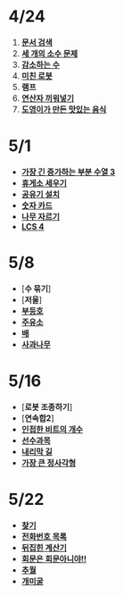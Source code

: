 # 4/24
1. [**문서 검색**](https://github.com/algorithmFor2021/jaebin_lee/blob/main/2021.4.24/1543.cpp)
2. [**세 개의 소수 문제**](https://github.com/algorithmFor2021/jaebin_lee/blob/main/2021.4.24/11502.cpp)
3. [**감소하는 수**](https://github.com/algorithmFor2021/jaebin_lee/blob/main/2021.4.24/1038.cpp)
4. [**미친 로봇**](https://github.com/algorithmFor2021/jaebin_lee/blob/main/2021.4.24/1405.cpp)
5. **램프**
6. [**연산자 끼워넣기**](https://github.com/algorithmFor2021/jaebin_lee/blob/main/2021.4.24/15658.cpp)
7. [**도영이가 만든 맛있는 음식**](https://github.com/algorithmFor2021/jaebin_lee/blob/main/2021.4.24/2961.cpp)

# 5/1
- [**가장 긴 증가하는 부분 수열 3**](https://github.com/algorithmFor2021/jaebin_lee/blob/main/2021.05.01/12738.cpp)
- [**휴게소 세우기**](https://github.com/algorithmFor2021/jaebin_lee/blob/main/2021.05.01/1477.cpp)
- [**공유기 설치**](https://github.com/algorithmFor2021/jaebin_lee/blob/main/2021.05.01/2110.cpp)
- [**숫자 카드**](https://github.com/algorithmFor2021/jaebin_lee/blob/main/2021.05.01/10815.cpp)
- [**나무 자르기**](https://github.com/algorithmFor2021/jaebin_lee/blob/main/2021.05.01/2805.cpp)
- [**LCS 4**](https://github.com/algorithmFor2021/jaebin_lee/blob/main/2021.05.01/13711.cpp)

# 5/8
- [**수 묶기**]
- [**저울**]
- [**부등호**](https://github.com/algorithmFor2021/jaebin_lee/blob/main/2021.05.08/2529.cpp)
- [**주유소**](https://github.com/algorithmFor2021/jaebin_lee/blob/main/2021.05.08/13305.cpp)
- [**배**](https://github.com/algorithmFor2021/jaebin_lee/blob/main/2021.05.08/1092.cpp)
- [**사과나무**](https://github.com/algorithmFor2021/jaebin_lee/blob/main/2021.05.08/19539.cpp)

# 5/16
- [**로봇 조종하기**]
- [**연속합2**]
- [**인접한 비트의 개수**](https://github.com/algorithmFor2021/jaebin_lee/blob/main/2021.05.16/2698.cpp)
- [**선수과목**](https://github.com/algorithmFor2021/jaebin_lee/blob/main/2021.05.16/14567.cpp)
- [**내리막 길**](https://github.com/algorithmFor2021/jaebin_lee/blob/main/2021.05.16/1520.cpp)
- [**가장 큰 정사각형**](https://github.com/algorithmFor2021/jaebin_lee/blob/main/2021.05.16/1915.cpp)

# 5/22
- [**찾기**](https://github.com/algorithmFor2021/jaebin_lee/blob/main/2021.05.22/1786)
- [**전화번호 목록**](https://github.com/algorithmFor2021/jaebin_lee/blob/main/2021.05.22/5052)
- [**뒤집힌 계산기**](https://github.com/algorithmFor2021/jaebin_lee/blob/main/2021.05.22/20129)
- [**회문은 회문아니야!!**](https://github.com/algorithmFor2021/jaebin_lee/blob/main/2021.05.22/15927)
- [**추월**](https://github.com/algorithmFor2021/jaebin_lee/blob/main/2021.05.22/2002)
- [**개미굴**](https://github.com/algorithmFor2021/jaebin_lee/blob/main/2021.05.22/14725)

